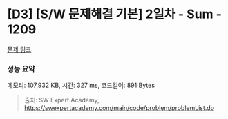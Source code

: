 # [D3] [S/W 문제해결 기본] 2일차 - Sum - 1209 

[문제 링크](https://swexpertacademy.com/main/code/problem/problemDetail.do?contestProbId=AV13_BWKACUCFAYh) 

### 성능 요약

메모리: 107,932 KB, 시간: 327 ms, 코드길이: 891 Bytes



> 출처: SW Expert Academy, https://swexpertacademy.com/main/code/problem/problemList.do